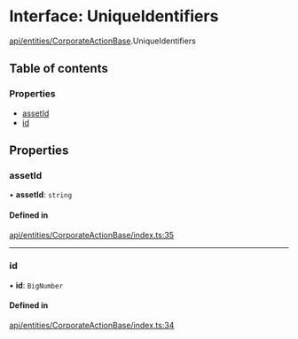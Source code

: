 # Interface: UniqueIdentifiers

[api/entities/CorporateActionBase](../wiki/api.entities.CorporateActionBase).UniqueIdentifiers

## Table of contents

### Properties

- [assetId](../wiki/api.entities.CorporateActionBase.UniqueIdentifiers#assetid)
- [id](../wiki/api.entities.CorporateActionBase.UniqueIdentifiers#id)

## Properties

### assetId

• **assetId**: `string`

#### Defined in

[api/entities/CorporateActionBase/index.ts:35](https://github.com/PolymeshAssociation/polymesh-sdk/blob/f8a937f04/src/api/entities/CorporateActionBase/index.ts#L35)

___

### id

• **id**: `BigNumber`

#### Defined in

[api/entities/CorporateActionBase/index.ts:34](https://github.com/PolymeshAssociation/polymesh-sdk/blob/f8a937f04/src/api/entities/CorporateActionBase/index.ts#L34)
